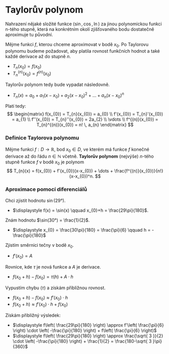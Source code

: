 # Taylorův polynom

Nahrazení nějaké složité funkce $(\sin, \cos, \ln)$ za jinou polynomickou funkci n-tého stupně, která na konkrétním okolí zjišťovaného bodu dostatečně aproximuje tu původní.

Mějme funkci $f$, kterou chceme aproximovat v bodě $x_{0}$. Po Taylorovu polynomu budeme požadovat, aby platila rovnost funkčních hodnot a také každé derivace až do stupně $n$.
- $T_{n}(x_{0}) = f(x_{0})$
- $T_{n}^{(n)}(x_{0}) = f^{(n)}(x_{0})$

Taylorův polynom tedy bude vypadat následovně.
- $T_{n}(x) = a_{0} + a_{1}(x-x_{0}) + a_{2}(x-x_{0})^2 + \dots + a_{n}(x-x_{0})^n$

Platí tedy:
$$
\begin{matrix}
f(x_{0}) = T_{n}(x_{0}) = a_{0} \\
f'(x_{0}) = T_{n}'(x_{0}) = a_{1} \\
f''(x_{0}) = T_{n}''(x_{0}) = 2a_{2} \\
\vdots \\
f^{(n)}(x_{0}) = T_{n}^{(n)}(x_{0}) = n! \, a_{n}
\end{matrix}
$$

### Definice Taylorova polynomu

Mějme funkci $f : D \to \mathbb{R}$, bod $x_{0} \in D$, ve kterém má funkce $f$ konečné derivace až do řádu $n \in \mathbb{N}$ včetně. **Taylorův polynom** (nejvýše) $n$-tého stupně funkce $f$ v bodě $x_{0}$ je polynom
$$
T_{n}(x) = f(x_{0}) + f'(x_{0})(x-x_{0}) + \dots + \frac{f^{(n)}(x_{0})}{n!}(x-x_{0})^n.
$$

### Aproximace pomocí diferenciálů

Chci zjistit hodnotu $\sin(29°)$.
- $\displaystyle f(x) = \sin(x) \qquad x_{0}+h = \frac{29\pi}{180}$.

Znám hodnotu $\sin(30°) = \frac{1}{2}$.
- $\displaystyle x_{0} = \frac{30\pi}{180} = \frac{\pi}{6} \qquad h = -\frac{\pi}{180}$

Zjistím směrnici tečny v bodě $x_{0}$.
- $f'(x_{0}) = A$

Rovnice, kde $\tau$ je nová funkce a $A$ je derivace.
- $f(x_{0}+h) - f(x_{0}) = \tau(h) + A \cdot h$

Vypustím chybu ($\tau$) a získám přibližnou rovnost.
- $f(x_{0}+h) - f(x_{0}) \approx f'(x_{0}) \cdot h$
- $f(x_{0}+h) \approx f'(x_{0}) \cdot h + f(x_{0})$

Získám přibližný výsledek:
- $\displaystyle f\left( \frac{29\pi}{180} \right) \approx f'\left( \frac{\pi}{6} \right) \cdot \left( -\frac{\pi}{180} \right) + f\left( \frac{\pi}{6} \right)$
- $\displaystyle f\left( \frac{29\pi}{180} \right) \approx \frac{\sqrt{ 3 }}{2} \cdot \left( -\frac{\pi}{180} \right) + \frac{1}{2} = \frac{180-\sqrt{ 3 }\pi}{360}$

